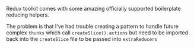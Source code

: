 Redux toolkit comes with some amazing officially supported boilerplate reducing helpers.

The problem is that I've had trouble creating a pattern to handle future complex `thunks` which call `createSlice().actions` but need to be imported back into the `createSlice` file to be passed into `extraReducers`
